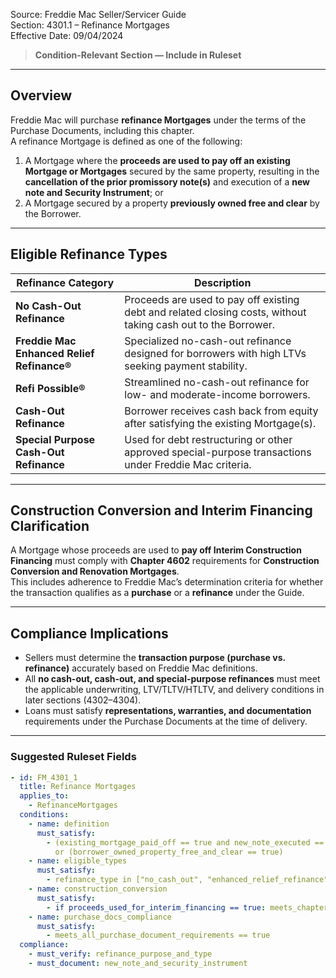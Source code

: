 Source: Freddie Mac Seller/Servicer Guide  
Section: 4301.1 – Refinance Mortgages  
Effective Date: 09/04/2024  

> **Condition-Relevant Section — Include in Ruleset**

---

## Overview
Freddie Mac will purchase **refinance Mortgages** under the terms of the Purchase Documents, including this chapter.  
A refinance Mortgage is defined as one of the following:

1. A Mortgage where the **proceeds are used to pay off an existing Mortgage or Mortgages** secured by the same property, resulting in the **cancellation of the prior promissory note(s)** and execution of a **new note and Security Instrument**; or  
2. A Mortgage secured by a property **previously owned free and clear** by the Borrower.

---

## Eligible Refinance Types

| Refinance Category | Description |
|--------------------|-------------|
| **No Cash-Out Refinance** | Proceeds are used to pay off existing debt and related closing costs, without taking cash out to the Borrower. |
| **Freddie Mac Enhanced Relief Refinance®** | Specialized no-cash-out refinance designed for borrowers with high LTVs seeking payment stability. |
| **Refi Possible®** | Streamlined no-cash-out refinance for low- and moderate-income borrowers. |
| **Cash-Out Refinance** | Borrower receives cash back from equity after satisfying the existing Mortgage(s). |
| **Special Purpose Cash-Out Refinance** | Used for debt restructuring or other approved special-purpose transactions under Freddie Mac criteria. |

---

## Construction Conversion and Interim Financing Clarification
A Mortgage whose proceeds are used to **pay off Interim Construction Financing** must comply with **Chapter 4602** requirements for **Construction Conversion and Renovation Mortgages**.  
This includes adherence to Freddie Mac’s determination criteria for whether the transaction qualifies as a **purchase** or a **refinance** under the Guide.

---

## Compliance Implications
- Sellers must determine the **transaction purpose (purchase vs. refinance)** accurately based on Freddie Mac definitions.  
- All **no cash-out, cash-out, and special-purpose refinances** must meet the applicable underwriting, LTV/TLTV/HTLTV, and delivery conditions in later sections (4302–4304).  
- Loans must satisfy **representations, warranties, and documentation** requirements under the Purchase Documents at the time of delivery.  

---

### Suggested Ruleset Fields

```yaml
- id: FM_4301_1
  title: Refinance Mortgages
  applies_to:
    - RefinanceMortgages
  conditions:
    - name: definition
      must_satisfy:
        - (existing_mortgage_paid_off == true and new_note_executed == true)
          or (borrower_owned_property_free_and_clear == true)
    - name: eligible_types
      must_satisfy:
        - refinance_type in ["no_cash_out", "enhanced_relief_refinance", "refi_possible", "cash_out", "special_purpose_cash_out"]
    - name: construction_conversion
      must_satisfy:
        - if proceeds_used_for_interim_financing == true: meets_chapter_4602_requirements == true
    - name: purchase_docs_compliance
      must_satisfy:
        - meets_all_purchase_document_requirements == true
  compliance:
    - must_verify: refinance_purpose_and_type
    - must_document: new_note_and_security_instrument
